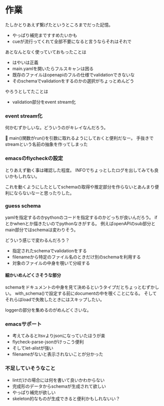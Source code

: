 # 作業

たしかとりあえず繋げたというところまでだった記憶。

- やっぱり補完まですすめたいかも
- cueが流行ってくれて全部不要になると言うならそれはそれで

あとなんとなく使っていておもったことは

- はやいは正義
- main.yamlを開いたらフルスキャンは困る
- 既存のファイルはopenapiのフルの仕様でvalidationできないな
- そのschemaでvalidationをするのかの選択がちょっとめんどう

やろうとしてたことは

- validation部分をevent stream化

### event stream化

何かむずかしいな。どういうのがキレイなんだろう。

:feet: main()関数がrun()を引数に取れるようにしておくと便利だなー。
手抜きでstreamという名前の抽象を作ってしまった

### emacsのflycheckの設定

とりあえず動く事は確認した程度。
INFOでちょっとしたログを出してみても良いかもしれない。

これを動くようにしたとしてschemaの取得や推定部分を作らないとあんまり便利にならないなーと思ったりした。

### guess schema

yamlを指定するのかpythonのコードを指定するのかどっちが良いんだろう。
ifとかwhenとか描きたいのでpythonなきがする。
例えばopenAPIのsub部分とmain部分ではschemaは変わりそう。

どういう感じで変わるんだろう？

- 指定されたschemaでvalidationをする
- filenameから特定のファイル名のときだけ別のschemaを利用する
- 対象のファイルの中身を覗いて分岐する

#### 細かいめんどくさそうな部分

schemaをドキュメントの中身を見て決めるというタイプだとちょっとむずかしい。
with_schema()で設定する前にdocumentの中を覗くことになる。
そしてそれらはloadで失敗したときにはスキップしたい。

loggerの部分を集めるのがめんどくさいな。

### emacsサポート

- 考えてみるとltsvよりjsonになっていたほうが楽
- flycheck-parse-jsonがけっこう便利
- そしてlet-alistが強い
- filenameがないと表示されないことが分かった

### 不足していそうなこと

- lintだけの場合には何を書いて良いかわからない
- 完成形のデータからschemaが生成されて欲しい
- やっぱり補完が欲しい
- skeleton的なものが生成できると便利かもしれないい？
